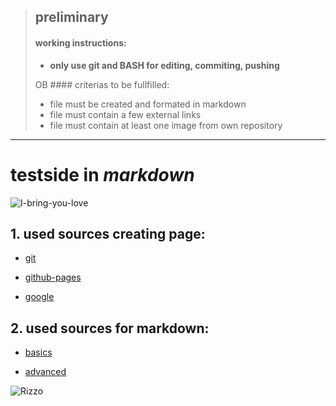 > ## preliminary
> 
> #### working instructions:
>
> * **only use git and BASH for editing, commiting, pushing**
> 
>OB #### criterias to be fullfilled:
>
> * file must be created and formated in markdown
> * file must contain a few external links
> * file must contain at least one image from own repository




--------------------------------------------------------------------------



# testside in _markdown_

![I-bring-you-love](https://user-images.githubusercontent.com/71644352/94336790-07676900-ffe6-11ea-8eb0-ae06f6d560da.png)


## 1. used sources creating page:
* [git](https://github.com/taitruong/git-started)

* [github-pages](https://pages.github.com/)

* [google](http://www.google.com)

## 2. used sources for markdown:
* [basics](https://www.markdownguide.org/basic-syntax/)

* [advanced](https://guides.github.com/features/mastering-markdown/)


![Rizzo](https://user-images.githubusercontent.com/71644352/94336770-d850f780-ffe5-11ea-880c-f589ed3b65e5.jpg)
